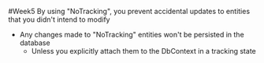 #Week5 
By using "NoTracking", you prevent accidental updates to entities that you didn't intend to modify
- Any changes made to "NoTracking" entities won't be persisted in the database
	- Unless you explicitly attach them to the DbContext in a tracking state